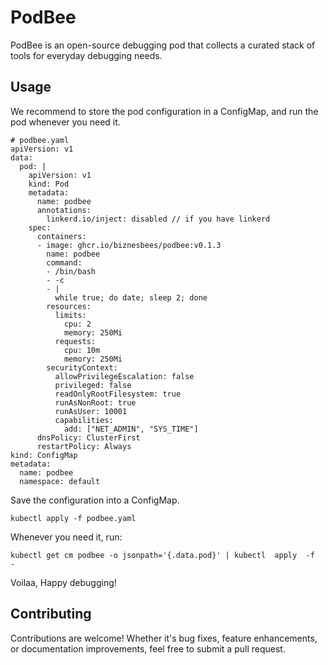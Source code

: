 # PodBee

PodBee is an open-source debugging pod that collects a curated stack of tools for everyday debugging needs.

## Usage

We recommend to store the pod configuration in a ConfigMap, and run the pod whenever you need it.

```
# podbee.yaml
apiVersion: v1
data:
  pod: |
    apiVersion: v1
    kind: Pod
    metadata:
      name: podbee
      annotations:
        linkerd.io/inject: disabled // if you have linkerd
    spec:
      containers:
      - image: ghcr.io/biznesbees/podbee:v0.1.3
        name: podbee
        command:
        - /bin/bash
        - -c
        - |
          while true; do date; sleep 2; done
        resources:
          limits:
            cpu: 2
            memory: 250Mi
          requests:
            cpu: 10m
            memory: 250Mi
        securityContext:
          allowPrivilegeEscalation: false
          privileged: false
          readOnlyRootFilesystem: true
          runAsNonRoot: true
          runAsUser: 10001
          capabilities:
            add: ["NET_ADMIN", "SYS_TIME"]
      dnsPolicy: ClusterFirst
      restartPolicy: Always
kind: ConfigMap
metadata:
  name: podbee
  namespace: default
```

Save the configuration into a ConfigMap.
```
kubectl apply -f podbee.yaml
```

Whenever you need it, run:
```
kubectl get cm podbee -o jsonpath='{.data.pod}' | kubectl  apply  -f  -
```
Voilaa, Happy debugging!

## Contributing

Contributions are welcome! Whether it's bug fixes, feature enhancements, or documentation improvements, feel free to submit a pull request.
